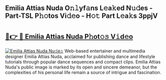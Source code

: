 ## Emilia Attias Nuda O𝚗𝚕yf𝚊ns L𝚎a𝚔ed N𝚞𝚍es - Part-TSL P𝚑𝚘tos Vi𝚍𝚎o - H𝚘𝚝 Part L𝚎a𝚔s 3ppjV

# <h2><a href="http://kf46paq.oniu.top/?m=Emilia+Attias+Nuda">🔗👉 🔴 Emilia Attias Nuda P𝚑ot𝚘𝚜 V𝚒d𝚎o</a></h2>

[![Emilia Attias Nuda Nu𝚍e𝚜](https://i.imgur.com/0qMVB7G.gif)](http://kf46paq.oniu.top/?m=Emilia+Attias+Nuda)
Web-based entertainer and multimedia designer Emilia Attias Nuda, acclaimed for publishing dance and lifestyle tutorials through popular dance sequences and compact clips. Emilia Attias Nuda's public image is marked by its open and sincere demeanor, but the complexities of his personal life remain a source of intrigue and fascination.  
